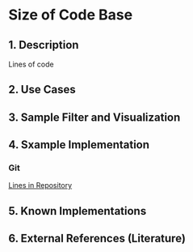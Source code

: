 # Size of Code Base

## 1. Description
Lines of code

## 2. Use Cases

## 3. Sample Filter and Visualization

## 4. Sxample Implementation

### Git
[Lines in Repository](https://github.com/OSSHealth/ghdata/blob/master/busFactor/pythonBlameLinesInRepo.py)

## 5. Known Implementations

## 6. External References (Literature)
